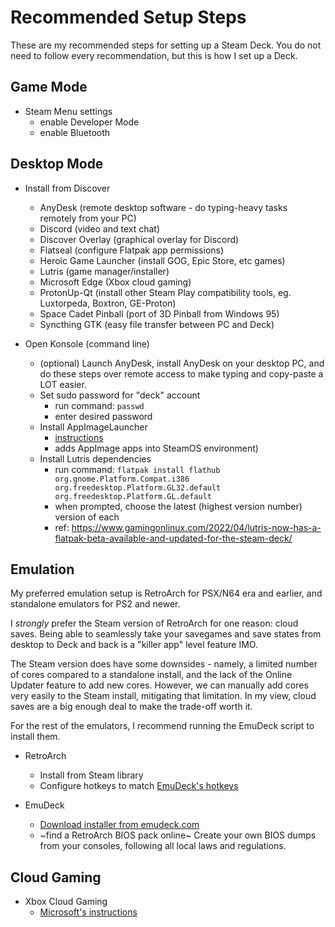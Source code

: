 # Recommended Setup Steps

These are my recommended steps for setting up a Steam Deck. You do not need to follow every recommendation, but this is how I set up a Deck.

## Game Mode

- Steam Menu settings
  - enable Developer Mode
  - enable Bluetooth

## Desktop Mode

- Install from Discover
  - AnyDesk (remote desktop software - do typing-heavy tasks remotely from your PC)
  - Discord (video and text chat)
  - Discover Overlay (graphical overlay for Discord)
  - Flatseal (configure Flatpak app permissions)
  - Heroic Game Launcher (install GOG, Epic Store, etc games)
  - Lutris (game manager/installer)
  - Microsoft Edge (Xbox cloud gaming)
  - ProtonUp-Qt (install other Steam Play compatibility tools, eg. Luxtorpeda, Boxtron, GE-Proton)
  - Space Cadet Pinball (port of 3D Pinball from Windows 95)
  - Syncthing GTK (easy file transfer between PC and Deck)

- Open Konsole (command line)
  - (optional) Launch AnyDesk, install AnyDesk on your desktop PC, and do these steps over remote access to make typing and copy-paste a LOT easier. 
  - Set sudo password for "deck" account
    - run command: `passwd`
    - enter desired password
  - Install AppImageLauncher
    - [instructions](https://www.reddit.com/r/SteamDeck/comments/t9xwte/how_to_automatically_integrate_appimage_apps_into/)
    - adds AppImage apps into SteamOS environment)
  - Install Lutris dependencies
    - run command: `flatpak install flathub org.gnome.Platform.Compat.i386 org.freedesktop.Platform.GL32.default org.freedesktop.Platform.GL.default`
    - when prompted, choose the latest (highest version number) version of each
    - ref: https://www.gamingonlinux.com/2022/04/lutris-now-has-a-flatpak-beta-available-and-updated-for-the-steam-deck/

## Emulation

My preferred emulation setup is RetroArch for PSX/N64 era and earlier, and standalone emulators for PS2 and newer.

I *strongly* prefer the Steam version of RetroArch for one reason: cloud saves. Being able to seamlessly take your savegames and save states from desktop to Deck and back is a "killer app" level feature IMO.

The Steam version does have some downsides - namely, a limited number of cores compared to a standalone install, and the lack of the Online Updater feature to add new cores. However, we can manually add cores very easily to the Steam install, mitigating that limitation. In my view, cloud saves are a big enough deal to make the trade-off worth it.

For the rest of the emulators, I recommend running the EmuDeck script to install them.

- RetroArch
  - Install from Steam library 
  - Configure hotkeys to match [EmuDeck's hotkeys](https://github.com/dragoonDorise/EmuDeck)

- EmuDeck
  - [Download installer from emudeck.com](https://www.emudeck.com/)
  - ~find a RetroArch BIOS pack online~ Create your own BIOS dumps from your consoles, following all local laws and regulations.

## Cloud Gaming

- Xbox Cloud Gaming
  - [Microsoft's instructions](https://support.microsoft.com/en-gb/topic/xbox-cloud-gaming-in-microsoft-edge-with-steam-deck-43dd011b-0ce8-4810-8302-965be6d53296)
